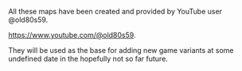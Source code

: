 All these maps have been created and provided by YouTube user @old80s59.

https://www.youtube.com/@old80s59.

They will be used as the base for adding new game variants at some undefined date in the hopefully not so far future.